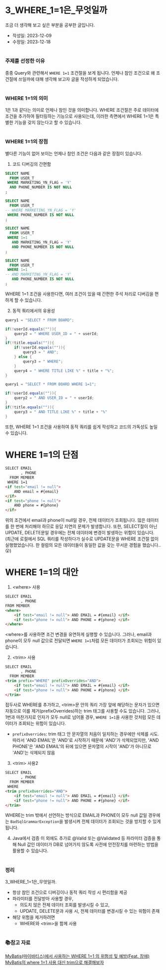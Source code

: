 # 3_WHERE_1=1은_무엇일까
조금 더 생각해 보고 싶은 부분을 공부한 글입니다.

- 작성일: 2023-12-09
- 수정일: 2023-12-18



#
### 주제를 선정한 이유
종종 Query와 관련해서 `WHERE 1=1` 조건절을 보게 됩니다.
언제나 참인 조건으로 왜 조건절에 쓰일까에 대해 생각해 보고자 글을 작성하게 되었습니다.



#
### WHERE 1=1의 의미
1은 1과 같다는 의미로 언제나 참인 것을 의미합니다. WHERE 조건절은 주로 데이터에 조건을 추가하여 필터링하는 기능으로 사용되는데, 이러한 측면에서 WHERE 1=1은 특별한 기능을 갖지 않는다고 할 수 있습니다. <br/>



#
### WHERE 1=1의 장점
별다른 기능이 없어 보이는 언제나 참인 조건은 다음과 같은 장점이 있습니다.

1. 코드 디버깅의 간편함
```sql
SELECT NAME
  FROM USER_T
 WHERE MARKETING_YN_FLAG = 'Y'
  AND PHONE_NUMBER IS NOT NULL
;

SELECT NAME
  FROM USER_T
-- WHERE MARKETING_YN_FLAG = 'Y'
 WHERE PHONE_NUMBER IS NOT NULL
;

```

```sql
SELECT NAME
  FROM USER_T
 WHERE 1=1
   AND MARKETING_YN_FLAG = 'Y'
   AND PHONE_NUMBER IS NOT NULL
;

SELECT NAME
  FROM USER_T
 WHERE 1=1
-- AND MARKETING_YN_FLAG = 'Y'
   AND PHONE_NUMBER IS NOT NULL
;
```
WHERE 1=1 조건을 사용한다면, 여러 조건이 있을 때 간편한 주석 처리로 디버깅을 편하게 할 수 있습니다.

2. 동적 쿼리에서의 유용성
```java
query1 = "SELECT * FROM BOARD";

if(!userId.equals("")){
    query2 = " WHERE USER_ID = " + userId;
}
if(!title.equals("")){
    if(!userId.equals("")){
        query3 = " AND";
    } else {
        query3 = " WHERE";
    }
    query4 = " WHERE TITLE LIKE %" + title + "%";
}
```
```java
query1 = "SELECT * FROM BOARD WHERE 1=1";

if(!userId.equals("")){
    query2 = " AND USER_ID = " + userId;
}
if(!title.equals("")){
    query3 = " AND TITLE LIKE %" + title + "%"
}
```
또한, WHERE 1=1 조건을 사용하여 동적 쿼리를 쉽게 작성하고 코드의 가독성도 높일 수 있습니다.



#
# WHERE 1=1의 단점
```html
SELECT EMAIL
       , PHONE
  FROM MEMBER
 WHERE 1=1
<if test="email != null">
    AND email = #{email}
</if>
<if test="phone != null">
    AND phone = #{phone}
</if>
```
위의 조건에서 email과 phone이 null일 경우, 전체 데이터가 조회됩니다. 많은 데이터를 한 번에 처리해야 하므로 응답 지연의 문제가 발생합니다. 또한, SELECT절이 아닌 UPDATE, DELETE문일 경우에는 전체 데이터에 변경이 발생하는 위험이 있습니다. <br/>
(최근에 로컬에서 SQL 쿼리를 작성하다가 실수로 UPDATE문을 WHERE 조건절 없이 실행했었습니다. 한 컬럼의 모든 데이터들이 동일한 값을 갖는 무서운 경험을 했습니다..😮)



#
# WHERE 1=1의 대안
1. \<where> 사용
```html
SELECT EMAIL
       , PHONE
FROM MEMBER
<where>
    <if test="email != null"> AND EMAIL = #{email} </if>
    <if test="phone != null"> AND PHONE = #{phone} </if>
</where>
```
\<where>를 사용하면 조건 변경을 유연하게 실행할 수 있습니다. 그러나, email과 phone이 모두 null 값으로 전달되면 `WHERE 1=1`처럼 모든 데이터가 조회되는 위험이 있습니다.
<br/>

2. \<trim> 사용
```html
SELECT EMAIL
       , PHONE
  FROM MEMBER
<trim prefix="WHERE" prefixOverrides="AND">
    <if test="email != null"> AND EMAIL = #{email} </if>
    <if test="phone != null"> AND PHONE = #{phone} </if>
</trim>
```
접두사로 WHERE를 추가하고, \<trim>문 안의 쿼리 가장 앞에 해당하는 문자가 있으면 자동으로 이를 제거(prefixOverrides)하는 trim 태그를 사용할 수도 있습니다. 그러나, 1번과 마찬가지로 인자가 모두 null로 넘어올 경우, `WHERE 1=1`을 사용한 것처럼 모든 데이터가 조회되는 위험이 있습니다.
<br/>

 - `prefixOverrides`: trim 태그 안 문자열의 처음이 일치하는 경우에만 삭제를 시도. 따라서 'AND EMAIL'은 'AND'로 시작하기 때문에 'AND'가 삭제되었지만, 'AND PHONE'은 'AND EMAIL'의 뒤에 있으면 문자열의 시작이 'AND'가 아니므로 'AND'는 삭제되지 않음

3. \<trim> 사용2
```html
SELECT EMAIL
       , PHONE
  FROM MEMBER
 WHERE
<trim prefixOverrides="AND">
    <if test="email != null"> AND EMAIL = #{email} </if>
    <if test="phone != null"> AND PHONE = #{phone} </if>
</trim>
```
WHERE는 trim 밖에서 선언하는 방식으로 EMAIL과 PHONE이 모두 null 값일 경우에는 `BadSqlGrammarException`을 발생시켜 전체 데이터가 조회되는 것을 방지할 수 있게 됩니다.

4. Java에서 검증
이 외에도 추가로 @Valid 또는 @Validated 등 파라미터 검증을 통해 Null 값인 데이터가 DB로 넘어가지 않도록 사전에 안전장치를 마련하는 방법을 활용할 수 있습니다.



#
### 정리
3_WHERE_1=1은_무엇일까.

- 항상 참인 조건으로 디버깅이나 동적 쿼리 작성 시 편리함을 제공
- 파라미터를 전달받아 사용할 경우,
    - 의도치 않은 전체 데이터 조회를 발생시킬 수 있고,
    - UPDATE, DELETE문과 사용 시, 전체 데이터를 변경시킬 수 있는 위험이 존재
- 해당 위험을 제거하려면
    - WHERE와 \<trim>을 함께 사용



#
### 📚참고 자료
[MyBatis(마이바티스)에서 사용하는 WHERE 1=1 의 위험성 및 예방(Feat. 장애)](https://dev-jwblog.tistory.com/143) <br/>
[MyBatis의 where 1=1 사용 대신 trim으로 해결해보자](https://covenant.tistory.com/253)
